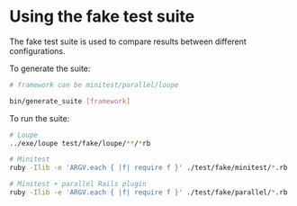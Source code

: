 # Using the fake test suite

The fake test suite is used to compare results between different configurations.

To generate the suite:

```bash
# framework can be minitest/parallel/loupe

bin/generate_suite [framework]
```

To run the suite:

```bash
# Loupe
../exe/loupe test/fake/loupe/**/*rb

# Minitest
ruby -Ilib -e 'ARGV.each { |f| require f }' ./test/fake/minitest/*.rb

# Minitest + parallel Rails plugin
ruby -Ilib -e 'ARGV.each { |f| require f }' ./test/fake/parallel/*.rb
```
